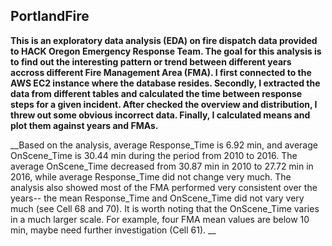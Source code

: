 ## PortlandFire

__This is an exploratory data analysis (EDA) on fire dispatch data provided to HACK Oregon Emergency Response Team. The goal for this analysis is to find out the interesting pattern or trend between different years accross different Fire Management Area (FMA). I first connected to the AWS EC2 instance where the database resides. Secondly, I extracted the data from different tables and calculated the time between response steps for a given incident. After checked the overview and distribution, I threw out some obvious incorrect data. Finally, I calculated means and plot them against years and FMAs.__

__Based on the analysis, average Response_Time is 6.92 min, and average OnScene_Time is 30.44 min during the period from 2010 to 2016. The average OnScene_Time decreased from 30.87 min in 2010 to 27.72 min in 2016, while average Response_Time did not change very much. The analysis also showed most of the FMA performed very consistent over the years-- the mean Response_Time and OnScene_Time did not vary very much (see Cell 68 and 70). It is worth noting that the OnScene_Time varies in a much larger scale. For example, four FMA mean values are below 10 min, maybe need further investigation (Cell 61). __